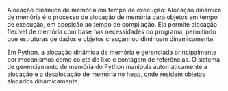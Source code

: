 Alocação dinâmica de memória em tempo de execução:
Alocação dinâmica de memória é o processo de alocação de memória para objetos em tempo de execução, em oposição ao tempo de compilação. Ela permite alocação flexível de memória com base nas necessidades do programa, permitindo que estruturas de dados e objetos cresçam ou diminuam dinamicamente.

Em Python, a alocação dinâmica de memória é gerenciada principalmente por mecanismos como coleta de lixo e contagem de referências. O sistema de gerenciamento de memória do Python manipula automaticamente a alocação e a desalocação de memória no heap, onde residem objetos alocados dinamicamente.
